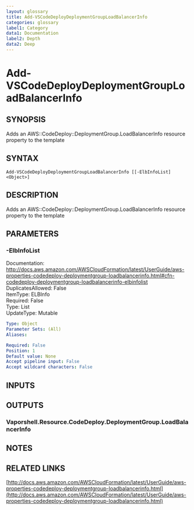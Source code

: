 ```yaml
---
layout: glossary
title: Add-VSCodeDeployDeploymentGroupLoadBalancerInfo
categories: glossary
label1: Category
data1: Documentation
label2: Depth
data2: Deep
---
```


# Add-VSCodeDeployDeploymentGroupLoadBalancerInfo

## SYNOPSIS
Adds an AWS::CodeDeploy::DeploymentGroup.LoadBalancerInfo resource property to the template

## SYNTAX

```
Add-VSCodeDeployDeploymentGroupLoadBalancerInfo [[-ElbInfoList] <Object>]
```

## DESCRIPTION
Adds an AWS::CodeDeploy::DeploymentGroup.LoadBalancerInfo resource property to the template

## PARAMETERS

### -ElbInfoList
Documentation: http://docs.aws.amazon.com/AWSCloudFormation/latest/UserGuide/aws-properties-codedeploy-deploymentgroup-loadbalancerinfo.html#cfn-codedeploy-deploymentgroup-loadbalancerinfo-elbinfolist    
DuplicatesAllowed: False    
ItemType: ELBInfo    
Required: False    
Type: List    
UpdateType: Mutable

```yaml
Type: Object
Parameter Sets: (All)
Aliases: 

Required: False
Position: 1
Default value: None
Accept pipeline input: False
Accept wildcard characters: False
```

## INPUTS

## OUTPUTS

### Vaporshell.Resource.CodeDeploy.DeploymentGroup.LoadBalancerInfo

## NOTES

## RELATED LINKS

[http://docs.aws.amazon.com/AWSCloudFormation/latest/UserGuide/aws-properties-codedeploy-deploymentgroup-loadbalancerinfo.html](http://docs.aws.amazon.com/AWSCloudFormation/latest/UserGuide/aws-properties-codedeploy-deploymentgroup-loadbalancerinfo.html)

